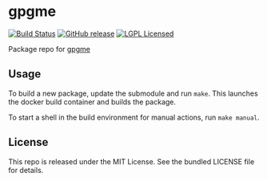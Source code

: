 gpgme
==========

[![Build Status](https://img.shields.io/circleci/project/amylum/gpgme.svg)](https://circleci.com/gh/amylum/gpgme)
[![GitHub release](https://img.shields.io/github/release/amylum/gpgme.svg)](https://github.com/amylum/gpgme/releases)
[![LGPL Licensed](http://img.shields.io/badge/license-LGPL-green.svg)](https://tldrlegal.com/license/gnu-lesser-general-public-license-v2.1-(lgpl-2.1))

Package repo for [gpgme](https://www.gnupg.org/related_software/gpgme/)

## Usage

To build a new package, update the submodule and run `make`. This launches the docker build container and builds the package.

To start a shell in the build environment for manual actions, run `make manual`.

## License

This repo is released under the MIT License. See the bundled LICENSE file for details.

